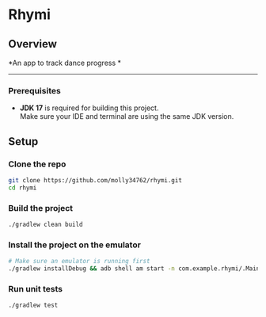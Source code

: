 # Rhymi

## Overview
*An app to track dance progress *

---
### Prerequisites

- **JDK 17** is required for building this project.  
  Make sure your IDE and terminal are using the same JDK version.

## Setup

### Clone the repo
```bash
git clone https://github.com/molly34762/rhymi.git
cd rhymi
```

### Build the project
```bash
./gradlew clean build
```

### Install the project on the emulator
```bash
# Make sure an emulator is running first
./gradlew installDebug && adb shell am start -n com.example.rhymi/.MainActivity
```
### Run unit tests
```bash
./gradlew test
```


